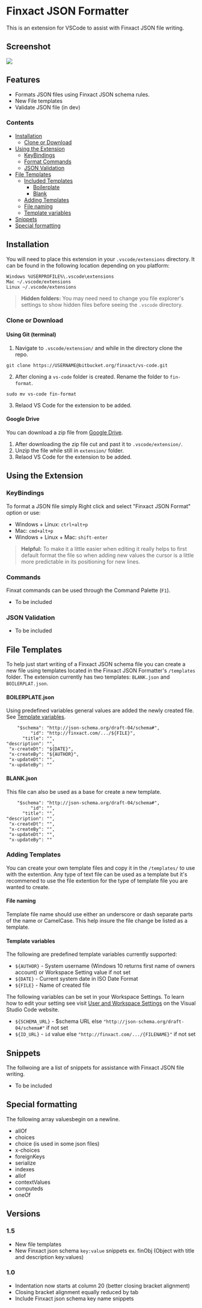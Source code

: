# Finxact JSON Formatter

This is an extension for VSCode to assist with Finxact JSON file writing.

## Screenshot
![](https://drive.google.com/uc?export=view&id=1N4oDMsDjzcSXV0vv6lk0AlxeFSkH7HA4)

## Features
- Formats JSON files using Finxact JSON schema rules.
- New File templates
- Validate JSON file (in dev)


### Contents
- [Installation](#Installation)
    - [Clone or Download](#Clone-or-Download)
- [Using the Extension](#Using-the-Extension)
    - [KeyBindings](#KeyBindings)
    - [Format Commands](#Format-Commands)
    - [JSON Validation](#JSON-Validation)
- [File Templates](#File-Templates)
    - [Included Templates](#Included-Templates)
        - [Boilerplate](#BOILERPLATE.json)
        - [Blank](#BLANK.json)
    - [Adding Templates](#Adding-Templates)
    - [File naming](#File-naming)
    - [Template variables](#Template-variables)
- [Snippets](#Snippets)
- [Special formatting](#Special-formatting)

## Installation

You will need to place this extension in your `.vscode/extensions` directory. It can be found in the following location depending on you platform:
```
Windows %USERPROFILE%\.vscode\extensions
Mac ~/.vscode/extensions
Linux ~/.vscode/extensions
```


> **Hidden folders:** You may need need to change you file explorer's settings to show hidden files before seeing the `.vscode` directory.

### Clone or Download

#### Using Git (terminal)
1. Navigate to `.vscode/extension/` and while in the directory clone the repo.
```
git clone https://USERNAME@bitbucket.org/finxact/vs-code.git
```

2. After cloning a `vs-code` folder is created. Rename the folder to `fin-format`.
```
sudo mv vs-code fin-format
```

3. Relaod VS Code for the extension to be added.

#### Google Drive
You can download a zip file from [Google Drive](https://drive.google.com/drive/folders/13y3dKEXJE0sE4aGEdUZL8Iq0bGY5hopx?usp=sharing).

1. After downloading the zip file cut and past it to `.vscode/extension/`.
2. Unzip the file while still in `extension/` folder.
3. Relaod VS Code for the extension to be added.

## Using the Extension

### KeyBindings
To format a JSON file simply Right click and select "Finxact JSON Format" option or use:

- Windows + Linux: `ctrl+alt+p`
- Mac: `cmd+alt+p`
- Windows + Linux + Mac: `shift-enter`

> **Helpful:** To make it a little easier when editing it really helps to first default format the file so when adding new values the cursor is a little more predictable in its positioning for new lines.

### Commands

Finxat commands can be used through the Command Palette (`F1`).

- To be included

### JSON Validation
- To be included


## File Templates

To help just start writing of a Finxact JSON schema file you can create a new file using templates located in the Finxact JSON Formatter's `/templates` folder. The extension currently has two templates: `BLANK.json` and `BOILERPLAT.json`.

#### BOILERPLATE.json
Using predefined variables general values are added the newly created file. See [Template variables](#Template-variables).
```
    "$schema": "http://json-schema.org/draft-04/schema#",
         "id": "http://finxact.com/.../${FILE}",
      "title": "",
"description": "",
 "x-createDt": "${DATE}",
 "x-createBy": "${AUTHOR}",
 "x-updateDt": "",
 "x-updateBy": ""
```

#### BLANK.json
This file can also be used as a base for create a new template.
```
    "$schema": "http://json-schema.org/draft-04/schema#",
         "id": "",
      "title": "",
"description": "",
 "x-createDt": "",
 "x-createBy": "",
 "x-updateDt": "",
 "x-updateBy": ""
```

### Adding Templates
You can create your own template files and copy it in the `/templates/` to use with the extention. Any type of text file can be used as a template but it's recommened to use the file extention for the type of template file you are wanted to create. 

#### File naming
Template file name should use either an underscore or dash separate parts of the name or CamelCase. This help insure the file change be listed as a template.

#### Template variables
The following are predefined template variables currently supported:

- `${AUTHOR}` - System username (Windows 10 returns first name of owners account) or Workspace Setting value if not set
- `${DATE}` - Current system date in ISO Date Format
- `${FILE}` - Name of created file

The following variables can be set in your Workspace Settings. To learn how to edit your setting see visit [User and Workspace Settings](https://code.visualstudio.com/docs/getstarted/settings) on the Visual Studio Code website.

- `${SCHEMA_URL}` - $schema URL else `"http://json-schema.org/draft-04/schema#"` if not set
- `${ID_URL}` - `id` value else `"http://finxact.com/.../{FILENAME}"` if not set



## Snippets
The follwoing are a list of snippets for assistance with Finxact JSON file writing.

- To be included

## Special formatting
The following array valuesbegin on a newline.

- allOf
- choices
- choice (is used in some json files)
- x-choices
- foreignKeys
- serialize
- indexes
- allof
- contextValues
- computeds
- oneOf

## Versions

### 1.5
- New file templates
- New Finxact json schema `key:value` snippets ex. finObj (Object with title and description key:values)

### 1.0
- Indentation now starts at column 20 (better closing bracket alignment)
- Closing bracket alignment equally reduced by tab
- Include Finxact json schema key name snippets